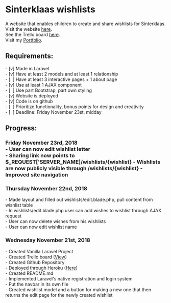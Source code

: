 <h1>Sinterklaas wishlists</h1>
<p>A website that enables children to create and share wishlists for Sinterklaas.<br />
Visit the website <a href="https://murmuring-woodland-16654.herokuapp.com/">here</a>.<br />
See the Trello board <a href="https://trello.com/b/jt0bSx8M/sinterklaas">here</a>.<br />
Visit my <a href="http://www.doriekeberends.nl">Portfolio</a>.</p>

<h2>Requirements:</h2>
- [v] Made in Laravel <br />
- [v] Have at least 2 models and at least 1 relationship<br />
- [&nbsp;&nbsp;] Have at least 3 interactive pages + 1 about page<br />
- [v] Use at least 1 AJAX component<br />
- [&nbsp;&nbsp;] Use part Bootstrap, part own styling<br />
- [v] Website is deployed <br />
- [v] Code is on github<br />
- [&nbsp;&nbsp;] Prioritize functionality, bonus points for design and creativity<br />
- [&nbsp;&nbsp;] Deadline: Friday November 23st, midday<br />

<h2>Progress:</h2>

<h3>Friday November 23rd, 2018<br />
- User can now edit wishlist letter<br />
- Sharing link now points to $_REQUEST['SERVER_NAME]/wishlists/{wishlist}
- Wishlists are now publicly visible through /wishlists/{wishlist}
- Improved site navigation

<h3>Thursday November 22nd, 2018</h3>
- Made layout and filled out wishlists/edit.blade.php, pull content from wishlist table<br />
- In wishlists/edit.blade.php user can add wishes to wishlist through AJAX request<br />
- User can now delete wishes from his wishlists<br />
- User can now edit wishlist name<br />

<h3>Wednesday November 21st, 2018</h3>
- Created Vanilla Laravel Project<br />
- Created Trello board (<a href="https://trello.com/b/jt0bSx8M/sinterklaas">View</a>)<br />
- Created Github Repository <br />
- Deployed through Heroku (<a href="https://murmuring-woodland-16654.herokuapp.com/">Here</a>)<br />
- Created README.md<br />
- Implemented Laravel's native registration and login system<br />
- Put the navbar in its own file<br />
- Created wishlist model and a button for making a new one that then returns the edit page for the newly created wishlist<br />